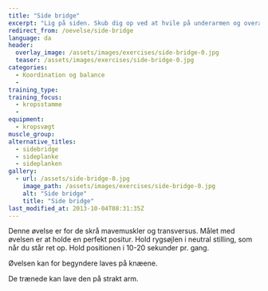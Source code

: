 ```yaml
---
title: "Side bridge"
excerpt: "Lig på siden. Skub dig op ved at hvile på underarmen og overamen ud til siden. Hold kroppen helt ret. Kig fremad. Hold positionen i 10-20 sekunder. Gentag. Kan også laves på strakt arm."
redirect_from: /oevelse/side-bridge
language: da
header:
  overlay_image: /assets/images/exercises/side-bridge-0.jpg
  teaser: /assets/images/exercises/side-bridge-0.jpg
categories:
  - Koordination og balance
  - 
training_type: 
training_focus: 
  - kropsstamme
  - 
equipment:
  - kropsvægt
muscle_group:
alternative_titles:
  - sidebridge
  - sideplanke
  - sideplanken
gallery:
  - url: /assets/side-bridge-0.jpg
    image_path: /assets/images/exercises/side-bridge-0.jpg
    alt: "Side bridge"
    title: "Side bridge"
last_modified_at: 2013-10-04T08:31:35Z
---
```


Denne øvelse er for de skrå mavemuskler og transversus. Målet med øvelsen er at holde en perfekt positur. Hold rygsøjlen i neutral stilling, som når du står ret op. Hold positionen i 10-20 sekunder pr. gang.

Øvelsen kan for begyndere laves på knæene.

De trænede kan lave den på strakt arm.
